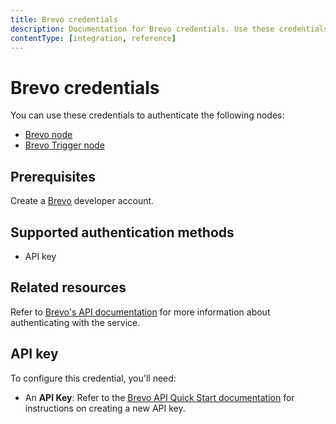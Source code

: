```yaml
---
title: Brevo credentials
description: Documentation for Brevo credentials. Use these credentials to authenticate Brevo in n8n, a workflow automation platform.
contentType: [integration, reference]
---
```


# Brevo credentials

You can use these credentials to authenticate the following nodes:

* [Brevo node](/integrations/builtin/app-nodes/n8n-nodes-base.brevo.md)
* [Brevo Trigger node](/integrations/builtin/trigger-nodes/n8n-nodes-base.brevotrigger.md)

## Prerequisites

Create a [Brevo](https://www.brevo.com/) developer account.

## Supported authentication methods

- API key

## Related resources

Refer to [Brevo's API documentation](https://developers.brevo.com/reference/getting-started-1) for more information about authenticating with the service.

## API key

To configure this credential, you'll need:

- An **API Key**: Refer to the [Brevo API Quick Start documentation](https://developers.brevo.com/docs/getting-started#quick-start) for instructions on creating a new API key.

